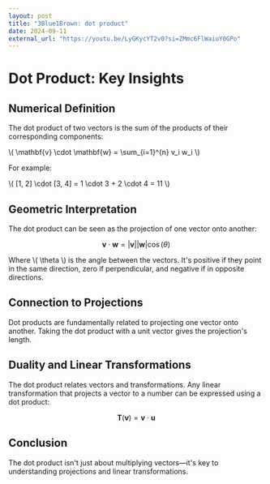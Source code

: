 ```yaml
---
layout: post
title: "3Blue1Brown: dot product"
date: 2024-09-11
external_url: "https://youtu.be/LyGKycYT2v0?si=ZMmc6FlWaiuY0GPo"
---
```


# Dot Product: Key Insights

## Numerical Definition
The dot product of two vectors is the sum of the products of their corresponding components:

\\( \mathbf{v} \cdot \mathbf{w} = \sum_{i=1}^{n} v_i w_i \\)

For example:

\\( [1, 2] \cdot [3, 4] = 1 \cdot 3 + 2 \cdot 4 = 11 \\)

## Geometric Interpretation
The dot product can be seen as the projection of one vector onto another:

$$
\mathbf{v} \cdot \mathbf{w} = |\mathbf{v}| |\mathbf{w}| \cos(\theta)
$$

Where \\( \theta \\) is the angle between the vectors. It's positive if they point in the same direction, zero if perpendicular, and negative if in opposite directions.

## Connection to Projections
Dot products are fundamentally related to projecting one vector onto another. Taking the dot product with a unit vector gives the projection's length.

## Duality and Linear Transformations
The dot product relates vectors and transformations. Any linear transformation that projects a vector to a number can be expressed using a dot product:

$$
\mathbf{T}(\mathbf{v}) = \mathbf{v} \cdot \mathbf{u}
$$

## Conclusion
The dot product isn't just about multiplying vectors—it's key to understanding projections and linear transformations.
